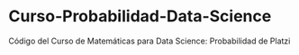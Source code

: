 # Curso-Probabilidad-Data-Science
Código del Curso de Matemáticas para Data Science: Probabilidad de Platzi
